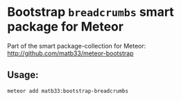 # Bootstrap `breadcrumbs` smart package for Meteor

Part of the smart package-collection for Meteor: http://github.com/matb33/meteor-bootstrap

## Usage:

`meteor add matb33:bootstrap-breadcrumbs`